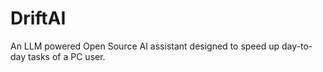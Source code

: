 # DriftAI
An LLM powered Open Source AI assistant designed to speed up day-to-day tasks of a PC user.
